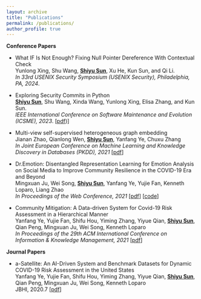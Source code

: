 ```yaml
---
layout: archive
title: "Publications"
permalink: /publications/
author_profile: true
---
```


<!-- **Pre-prints** -->
**Conference Papers**

* What IF Is Not Enough? Fixing Null Pointer Dereference With Contextual Check <br>
  Yunlong Xing, Shu Wang, **<u>Shiyu Sun</u>**, Xu He, Kun Sun, and Qi Li. <br>
  *In 33rd USENIX Security Symposium (USENIX Security), Philadelphia, PA, 2024*.

* Exploring Security Commits in Python <br>
  **<u>Shiyu Sun</u>**, Shu Wang, Xinda Wang, Yunlong Xing, Elisa Zhang, and Kun Sun.  <br>
  *IEEE International Conference on Software Maintenance and Evolution (ICSME), 2023*. \[[pdf](https://arxiv.org/pdf/2307.11853.pdf))\]

* Multi-view self-supervised heterogeneous graph embedding <br>
  Jianan Zhao, Qianlong Wen, **<u>Shiyu Sun</u>**, Yanfang Ye, Chuxu Zhang <br>
  *In Joint European Conference on Machine Learning and Knowledge Discovery in Databases (PKDD), 2021* \[[pdf](https://link.springer.com/chapter/10.1007/978-3-030-86520-7_20)\]

* Dr.Emotion: Disentangled Representation Learning for Emotion Analysis on Social Media to Improve Community Resilience in the COVID-19 Era and Beyond <br>
  Mingxuan Ju, Wei Song, **<u>Shiyu Sun</u>**, Yanfang Ye, Yujie Fan, Kenneth Loparo, Liang Zhao <br>
  *In Proceedings of the Web Conference, 2021* \[[pdf](https://dl.acm.org/doi/abs/10.1145/3442381.3449961)\] \[[code](https://github.com/www2021DrEmotion/www2021DrEmotion)\] 


* Community Mitigation: A Data-driven System for Covid-19 Risk Assessment in a Hierarchical Manner <br>
  Yanfang Ye, Yujie Fan, Shifu Hou, Yiming Zhang, Yiyue Qian, **<u>Shiyu Sun</u>**, Qian Peng, Mingxuan Ju, Wei Song, Kenneth Loparo <br>
  *In Proceedings of the 29th ACM International Conference on Information & Knowledge Management, 2021* \[[pdf](https://dl.acm.org/doi/abs/10.1145/3340531.3412753)\]  

**Journal Papers**

* a-Satellite: An AI-Driven System and Benchmark Datasets for Dynamic COVID-19 Risk Assessment in the United States <br>
  Yanfang Ye, Yujie Fan, Shifu Hou, Yiming Zhang, Yiyue Qian, **<u>Shiyu Sun</u>**, Qian Peng, Mingxuan Ju, Wei Song, Kenneth Loparo <br>
  JBHI, 2020.7 \[[pdf](https://ieeexplore.ieee.org/abstract/document/9141399)\]  
